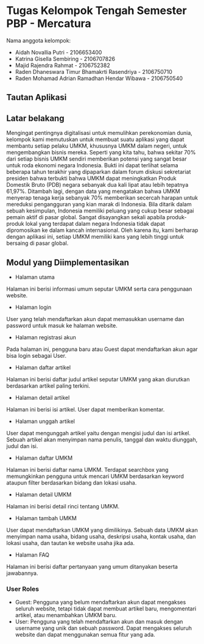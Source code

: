 # Tugas Kelompok Tengah Semester PBP - Mercatura

Nama anggota kelompok:
- Aidah Novallia Putri - 2106653400
- Katrina Gisella Sembiring - 2106707826
- Majid Rajendra Rahmat - 2106752382
- Raden Dhaneswara Timur Bhamakrti Rasendriya - 2106750710
- Raden Mohamad Adrian Ramadhan Hendar Wibawa - 2106750540

## Tautan Aplikasi

## Latar belakang
Mengingat pentingnya digitalisasi untuk memulihkan perekonomian dunia, kelompok kami memutuskan untuk membuat suatu aplikasi yang dapat membantu setiap pelaku UMKM, khususnya UMKM dalam negeri, untuk mengembangkan bisnis mereka. Seperti yang kita tahu, bahwa sekitar 70% dari setiap bisnis UMKM sendiri memberikan potensi yang sangat besar untuk roda ekonomi negara Indonesia. Bukti ini dapat terlihat selama beberapa tahun terakhir yang dipaparkan dalam forum diskusi sekretariat presiden bahwa terbukti bahwa UMKM dapat meningkatkan Produk Domestik Bruto (PDB) negara sebanyak dua kali lipat atau lebih tepatnya 61,97%. Ditambah lagi, dengan data yang mengatakan bahwa UMKM menyerap tenaga kerja sebanyak 70% memberikan secercah harapan untuk mereduksi pengangguran yang kian marak di Indonesia. Bila ditarik dalam sebuah kesimpulan, Indonesia memiliki peluang yang cukup besar sebagai pemain aktif di pasar global. Sangat disayangkan sekali apabila produk-produk lokal yang terdapat dalam negara Indonesia tidak dapat dipromosikan ke dalam kancah internasional. Oleh karena itu, kami berharap dengan aplikasi ini, setiap UMKM memiliki kans yang lebih tinggi  untuk bersaing di pasar global. 


## Modul yang Diimplementasikan
- Halaman utama

Halaman ini berisi informasi umum seputar UMKM serta cara penggunaan website.
- Halaman login

User yang telah mendaftarkan akun dapat memasukkan username dan password untuk masuk ke halaman website.
- Halaman registrasi akun

Pada halaman ini, pengguna baru atau Guest dapat mendaftarkan akun agar bisa login sebagai User.
- Halaman daftar artikel

Halaman ini berisi daftar judul artikel seputar UMKM yang akan diurutkan berdasarkan artikel paling terkini.
- Halaman detail artikel

Halaman ini berisi isi artikel. User dapat memberikan komentar.
- Halaman unggah artikel

User dapat mengunggah artikel yaitu dengan mengisi judul dan isi artikel. Sebuah artikel akan menyimpan nama penulis, tanggal dan waktu diunggah, judul dan isi.
- Halaman daftar UMKM

Halaman ini berisi daftar nama UMKM. Terdapat searchbox yang memungkinkan pengguna untuk mencari UMKM berdasarkan keyword ataupun filter berdasarkan bidang dan lokasi usaha. 
- Halaman detail UMKM

Halaman ini berisi detail rinci tentang UMKM.
- Halaman tambah UMKM

User dapat mendaftarkan UMKM yang dimilikinya. Sebuah data UMKM akan menyimpan nama usaha, bidang usaha, deskripsi usaha, kontak usaha, dan lokasi usaha, dan tautan ke website usaha jika ada.
- Halaman FAQ

Halaman ini berisi daftar pertanyaan yang umum ditanyakan beserta jawabannya.

### User Roles
- Guest: Pengguna yang belum mendaftarkan akun dapat mengakses seluruh website, tetapi tidak dapat membuat artikel baru, mengomentari artikel, atau menambahkan UMKM baru.
- User: Pengguna yang telah mendaftarkan akun dan masuk dengan username yang unik dan sebuah password. Dapat mengakses seluruh website dan dapat menggunakan semua fitur yang ada.

